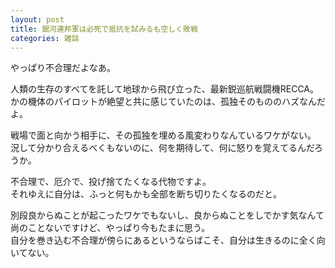 ```yaml
---
layout: post
title: 銀河連邦軍は必死で抵抗を試みるも空しく敗戦
categories: 雑談
---
```


やっぱり不合理だよなあ。

人類の生存のすべてを託して地球から飛び立った、最新鋭巡航戦闘機RECCA。  
かの機体のパイロットが絶望と共に感じていたのは、孤独そのもののハズなんだよ。

戦場で面と向かう相手に、その孤独を埋める風変わりなんているワケがない。  
況して分かり合えるべくもないのに、何を期待して、何に怒りを覚えてるんだろうか。

不合理で、厄介で、投げ捨てたくなる代物ですよ。  
それゆえに自分は、ふっと何もかも全部を断ち切りたくなるのだと。

別段良からぬことが起こったワケでもないし、良からぬことをしでかす気なんて尚のことないですけど、やっぱり今もたまに思う。  
自分を巻き込む不合理が傍らにあるというならばこそ、自分は生きるのに全く向いてない。
